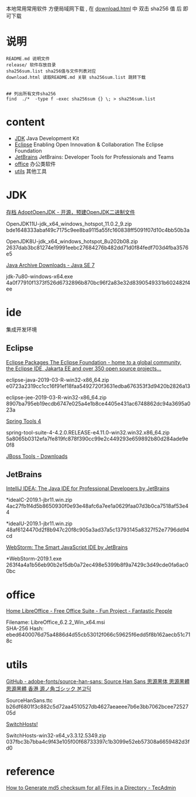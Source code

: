 


本地常用常用软件 方便局域网下载 , 在 [download.html](download.html) 中 双击 sha256 值 后 即可下载



# 说明
 
    README.md 说明文件
    release/ 软件存放目录
    sha256sum.list sha256值与文件列表对应
    download.html 读取README.md 关联 sha256sum.list 跳转下载

 
    ## 列出所有文件sha256
    find  ./*  -type f -exec sha256sum {} \; > sha256sum.list


# content

- [JDK](#JDK)    Java Development Kit
- [Eclipse](#Eclipse)    Enabling Open Innovation & Collaboration  The Eclipse Foundation
- [JetBrains](#JetBrains)    JetBrains: Developer Tools for Professionals and Teams
- [office](#office) 办公类软件
- [utils](#utils) 其他工具
 
# JDK

[存档 AdoptOpenJDK - 开源，预建OpenJDK二进制文件](https://adoptopenjdk.net/archive.html)

OpenJDK11U-jdk_x64_windows_hotspot_11.0.2_9.zip    
bde1648333abaf49c7175c9ee8ba9115a55fc160838ff5091f07d10c4bb50b3a  

OpenJDK8U-jdk_x64_windows_hotspot_8u202b08.zip    
2637dab3bc81274e19991eebc27684276b482dd71d0f84fedf703d4fba3576e5  

[Java Archive Downloads - Java SE 7](https://www.oracle.com/technetwork/java/javase/downloads/java-archive-downloads-javase7-521261.html)

jdk-7u80-windows-x64.exe   
4a0f77910f1373f526d6732896b870bc96f2a83e32d8390549331b602482f4ee



# ide
 集成开发环境

## Eclipse

[Eclipse Packages  The Eclipse Foundation - home to a global community, the Eclipse IDE, Jakarta EE and over 350 open source projects...](https://www.eclipse.org/downloads/packages/)


eclipse-java-2019-03-R-win32-x86_64.zip  
e0723a2319cc1cc16f91ef18faa5492720f3631edba676353f3d9420b2826a13   

eclipse-jee-2019-03-R-win32-x86_64.zip  
8907ba795eb19ecdb6747e025a4e1b8ce4405e431ac6748862dc94a3695a023a  

[Spring Tools 4](https://spring.io/tools)

spring-tool-suite-4-4.2.0.RELEASE-e4.11.0-win32.win32.x86_64.zip    
5a8065b0312efa7fe819fc878f390cc99e2c449293e659892b80d284ade9e0f8

[JBoss Tools - Downloads](https://tools.jboss.org/downloads/)




## JetBrains

[IntelliJ IDEA: The Java IDE for Professional Developers by JetBrains](https://www.jetbrains.com/idea/)

*ideaIC-2019.1-jbr11.win.zip  
4ac27fb1f4d5b8650930f0e93e48afc6a7ee1a0629faa07d3b0ca7518af53e44 

*ideaIU-2019.1-jbr11.win.zip  
48af6124470d2f8b947c20f8c905a3ad37a5c13793145a8327f52e7796dd94cd 


[WebStorm: The Smart JavaScript IDE by JetBrains](https://www.jetbrains.com/webstorm/)

*WebStorm-2019.1.exe  
263f4a4a1b56eb90b2e15db0a72ec498e5399b8f9a7429c3d49cde0fa6ac00bc 
 

# office

[Home  LibreOffice - Free Office Suite - Fun Project - Fantastic People](https://www.libreoffice.org/)


Filename: LibreOffice_6.2.2_Win_x64.msi  
SHA-256 Hash: ebed6400076d75a4886d4d55cb53012f066c59625f6edd5f8b162aecb51c718c


# utils


[GitHub - adobe-fonts/source-han-sans: Source Han Sans  思源黑体  思源黑體  思源黑體 香港  源ノ角ゴシック  본고딕](https://github.com/adobe-fonts/source-han-sans)

SourceHanSans.ttc    
b26df6801f3c882c5d72aa4510527db4627aeaeee7b6e3bb7062bcee7252705d


[SwitchHosts!](http://oldj.github.io/SwitchHosts/)

SwitchHosts-win32-x64_v3.3.12.5349.zip    
037fbc3b7bba4c9f43e105f00f68733397c1b3099e52eb57308a6659482d3fd0


# reference


 

[How to Generate md5 checksum for all Files in a Directory - TecAdmin](https://tecadmin.net/generate-md5-checksum-for-all-files-in-a-directory/)

